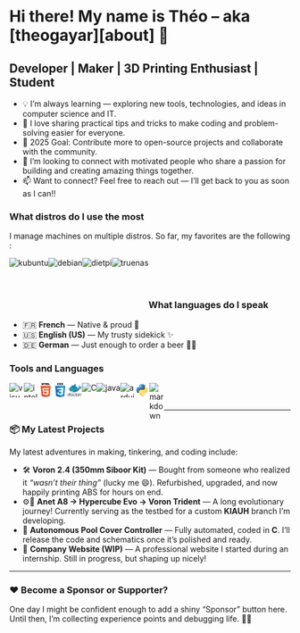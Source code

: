 <!-- ![banner](https://user-images.githubusercontent.com/bannerlink.png) -->
# Hi there! My name is Théo – aka [theogayar][about] 👋

## Developer | Maker | 3D Printing Enthusiast | Student

- 💡 I’m always learning — exploring new tools, technologies, and ideas in computer science and IT.
- 🧠 I love sharing practical tips and tricks to make coding and problem-solving easier for everyone.
- 🎯 2025 Goal: Contribute more to open-source projects and collaborate with the community.
- 🚀 I’m looking to connect with motivated people who share a passion for building and creating amazing things together.
- 📫 Want to connect? Feel free to reach out — I’ll get back to you as soon as I can!!

<!-- ### Connect with me: mail or other to add in the future -->

### What distros do I use the most 

I manage machines on multiple distros. So far, my favorites are the following :

<a href="https://kubuntu.org/" target="_blank" rel="nofollow noopener noreferrer"><img src="https://res.cloudinary.com/canonical/image/fetch/f_svg,q_auto,fl_sanitize,w_968/https%3A%2F%2Fassets.ubuntu.com%2Fv1%2Fd92401b4-kubuntu-logo.svg" alt="kubuntu" align="left" width="70" height="70"/> </a>

<a href="https://https://www.debian.org" target="_blank" rel="nofollow noopener noreferrer"><img src="https://www.debian.org/logos/hexagonal.png" alt="debian" align="left" height="75"/> </a>

<a href="https://dietpi.com/" target="_blank" rel="nofollow noopener noreferrer"><img src="https://dietpi.com/images/dietpi-logo_inverted_1080x1080.png" alt="dietpi" align="left" height="75"/> </a>

<a href="https://www.truenas.com/" target="_blank" rel="nofollow noopener noreferrer"><img src="https://avatars.githubusercontent.com/u/53482242?s=280&v=4" alt="truenas" align="left" height="75"/> </a>


<br />
<br />
<br />

### What languages do I speak

- 🇫🇷 **French** — Native & proud 🥖  
- 🇺🇸 **English (US)** — My trusty sidekick ✨  
- 🇩🇪 **German** — Just enough to order a beer 🍺😄

### Tools and Languages

<a href="https://code.visualstudio.com/" target="_blank" rel="nofollow noopener noreferrer"><img src="https://upload.wikimedia.org/wikipedia/commons/thumb/9/9a/Visual_Studio_Code_1.35_icon.svg/512px-Visual_Studio_Code_1.35_icon.svg.png" alt="visual-studio-code" align="left" width="26" height="26"/> </a>

<a href="https://www.jetbrains.com/idea/" target="_blank" rel="nofollow noopener noreferrer"><img src="https://upload.wikimedia.org/wikipedia/commons/thumb/9/9c/IntelliJ_IDEA_Icon.svg/2048px-IntelliJ_IDEA_Icon.svg.png" alt="intellij-idea" align="left" width="26" height="26"/> </a>

<a href="https://www.w3.org/html/" target="_blank" rel="nofollow noopener noreferrer"> <img src="https://raw.githubusercontent.com/devicons/devicon/master/icons/html5/html5-original-wordmark.svg" alt="html5" align="left" width="26" height="26"/> </a>

<a href="https://www.w3schools.com/css/" target="_blank" rel="nofollow noopener noreferrer"> <img src="https://raw.githubusercontent.com/devicons/devicon/master/icons/css3/css3-original-wordmark.svg" alt="css3" align="left" width="26" height="26"/>

<!-- <a href="https://www.sqlite.org/" target="_blank" rel="nofollow noopener noreferrer"> <img src="https://www.vectorlogo.zone/logos/sqlite/sqlite-icon.svg" alt="sqlite" align="left" width="26" height="26"/> </a> -->

<!-- <a href="https://www.mysql.com/" target="_blank" rel="nofollow noopener noreferrer"> <img src="https://raw.githubusercontent.com/devicons/devicon/master/icons/mysql/mysql-original-wordmark.svg" alt="mysql" align="left" width="26" height="26"/> </a> -->

<!-- <a href="https://www.php.net" target="_blank" rel="nofollow noopener noreferrer"> <img src="https://raw.githubusercontent.com/devicons/devicon/master/icons/php/php-original.svg" alt="php" align="left" width="26" height="26"/> </a> -->

<a href="https://www.docker.com/" target="_blank" rel="nofollow noopener noreferrer"> <img src="https://raw.githubusercontent.com/devicons/devicon/master/icons/docker/docker-original-wordmark.svg" alt="docker" align="left" width="26" height="26"/> </a>

<a href="https://www.learn-c.org/" target="_blank" rel="nofollow noopener noreferrer"><img src="https://upload.wikimedia.org/wikipedia/commons/thumb/1/18/C_Programming_Language.svg/926px-C_Programming_Language.svg.png" alt="C" align="left" height="26"/> </a>

<a href="https://www.java.com/en/" target="_blank" rel="nofollow noopener noreferrer"><img src="https://upload.wikimedia.org/wikipedia/en/thumb/3/30/Java_programming_language_logo.svg/656px-Java_programming_language_logo.svg.png" alt="java" align="left" height="26"/> </a>

<a href="https://www.arduino.cc/" target="_blank" rel="nofollow noopener noreferrer"><img src="https://cdn.worldvectorlogo.com/logos/arduino-1.svg" alt="arduino" align="left" width="26" height="26"/> </a>

<a href="https://www.python.org" target="_blank" rel="nofollow noopener noreferrer"> <img src="https://raw.githubusercontent.com/devicons/devicon/master/icons/python/python-original.svg" alt="python" align="left" width="26" height="26"/> </a>

<a href="https://commonmark.org/" target="_blank" rel="nofollow noopener noreferrer"> <img src="https://upload.wikimedia.org/wikipedia/commons/thumb/e/ee/Markdown-blue-solid.svg/2560px-Markdown-blue-solid.svg.png" alt="markdown" align="left" width="26"/> </a>

<br />
<br />

---

### 📦 My Latest Projects

My latest adventures in making, tinkering, and coding include:

- 🛠️ **Voron 2.4 (350mm Siboor Kit)** — Bought from someone who realized it *“wasn’t their thing”* (lucky me 😄). Refurbished, upgraded, and now happily printing ABS for hours on end.  
- ⚙️🔩 **Anet A8 → Hypercube Evo → Voron Trident** — A long evolutionary journey! Currently serving as the testbed for a custom **KIAUH** branch I’m developing.
- 🌊 **Autonomous Pool Cover Controller** — Fully automated, coded in **C**. I’ll release the code and schematics once it’s polished and ready.  
- 🧱 **Company Website (WIP)** — A professional website I started during an internship. Still in progress, but shaping up nicely!

---

### ❤️ Become a Sponsor or Supporter?

One day I might be confident enough to add a shiny “Sponsor” button here. Until then, I’m collecting experience points and debugging life. 🧠💡
